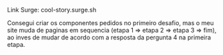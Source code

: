 Link Surge: cool-story.surge.sh

Consegui criar os componentes pedidos no primeiro desafio, mas o meu site muda de paginas em sequencia (etapa 1 => etapa 2 => etapa 3 => fim), ao inves de mudar de acordo com a resposta da pergunta 4 na primeira etapa.